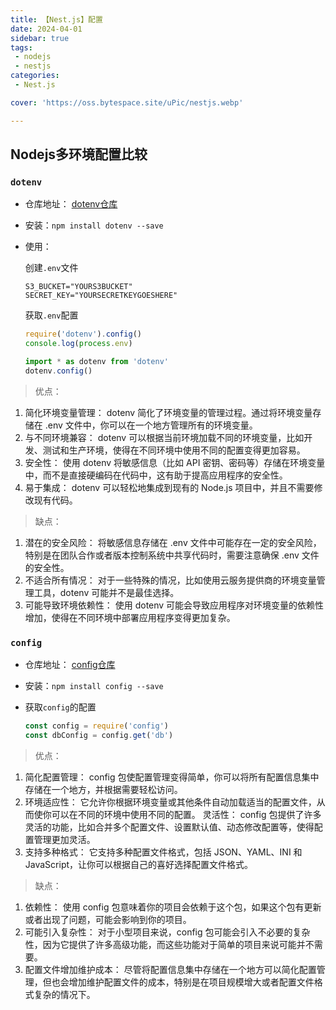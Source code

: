 ```yaml
---
title: 【Nest.js】配置
date: 2024-04-01
sidebar: true
tags:
 - nodejs
 - nestjs
categories:
 - Nest.js

cover: 'https://oss.bytespace.site/uPic/nestjs.webp'

---
```


## Nodejs多环境配置比较

### `dotenv`
- 仓库地址：
[dotenv仓库](https://www.npmjs.com/package/dotenv)

- 安装：`npm install dotenv --save`

- 使用：

  创建`.env`文件
  ```.env
  S3_BUCKET="YOURS3BUCKET"
  SECRET_KEY="YOURSECRETKEYGOESHERE"
  ```
  获取`.env`配置
  ```ts
  require('dotenv').config()
  console.log(process.env)
  ```
  ```ts
  import * as dotenv from 'dotenv'
  dotenv.config()
  ```

> 优点：
1. 简化环境变量管理： dotenv 简化了环境变量的管理过程。通过将环境变量存储在 .env 文件中，你可以在一个地方管理所有的环境变量。
2. 与不同环境兼容： dotenv 可以根据当前环境加载不同的环境变量，比如开发、测试和生产环境，使得在不同环境中使用不同的配置变得更加容易。
3. 安全性： 使用 dotenv 将敏感信息（比如 API 密钥、密码等）存储在环境变量中，而不是直接硬编码在代码中，这有助于提高应用程序的安全性。
4. 易于集成： dotenv 可以轻松地集成到现有的 Node.js 项目中，并且不需要修改现有代码。

> 缺点：
1. 潜在的安全风险： 将敏感信息存储在 .env 文件中可能存在一定的安全风险，特别是在团队合作或者版本控制系统中共享代码时，需要注意确保 .env 文件的安全性。
2. 不适合所有情况： 对于一些特殊的情况，比如使用云服务提供商的环境变量管理工具，dotenv 可能并不是最佳选择。
3. 可能导致环境依赖性： 使用 dotenv 可能会导致应用程序对环境变量的依赖性增加，使得在不同环境中部署应用程序变得更加复杂。

### `config`
- 仓库地址：
[config仓库](https://www.npmjs.com/package/config)

- 安装：`npm install config --save`

- 获取`config`的配置
  ```ts
  const config = require('config')
  const dbConfig = config.get('db')
  ```
> 优点：

1. 简化配置管理： config 包使配置管理变得简单，你可以将所有配置信息集中存储在一个地方，并根据需要轻松访问。
2. 环境适应性： 它允许你根据环境变量或其他条件自动加载适当的配置文件，从而使你可以在不同的环境中使用不同的配置。
灵活性： config 包提供了许多灵活的功能，比如合并多个配置文件、设置默认值、动态修改配置等，使得配置管理更加灵活。
3. 支持多种格式： 它支持多种配置文件格式，包括 JSON、YAML、INI 和 JavaScript，让你可以根据自己的喜好选择配置文件格式。

> 缺点：

1. 依赖性： 使用 config 包意味着你的项目会依赖于这个包，如果这个包有更新或者出现了问题，可能会影响到你的项目。
2. 可能引入复杂性： 对于小型项目来说，config 包可能会引入不必要的复杂性，因为它提供了许多高级功能，而这些功能对于简单的项目来说可能并不需要。
3. 配置文件增加维护成本： 尽管将配置信息集中存储在一个地方可以简化配置管理，但也会增加维护配置文件的成本，特别是在项目规模增大或者配置文件格式复杂的情况下。
